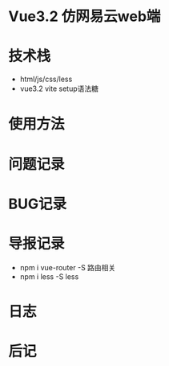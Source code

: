 # Vue3.2 仿网易云web端

# 技术栈
- html/js/css/less
- vue3.2 vite setup语法糖

# 使用方法

# 问题记录

# BUG记录

# 导报记录
- npm i vue-router -S   路由相关
- npm i less -S         less

# 日志

# 后记